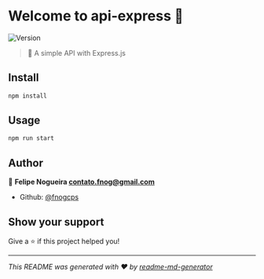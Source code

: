 # Welcome to api-express 👋
![Version](https://img.shields.io/npm/v/api-express.svg)

> :rocket: A simple API with Express.js

## Install

```sh
npm install
```

## Usage

```sh
npm run start
```

## Author

👤 **Felipe Nogueira <contato.fnog@gmail.com>**

* Github: [@fnogcps](https://github.com/fnogcps)

## Show your support

Give a ⭐️ if this project helped you!


***
_This README was generated with ❤️ by [readme-md-generator](https://github.com/kefranabg/readme-md-generator)_
